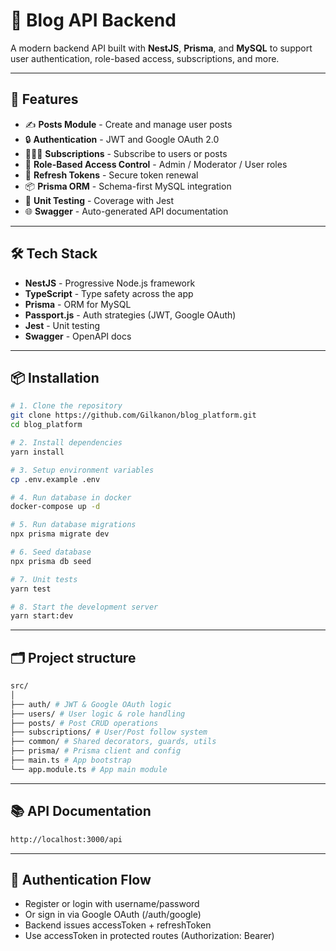 # 🧠 Blog API Backend

A modern backend API built with **NestJS**, **Prisma**, and **MySQL** to support user authentication, role-based access, subscriptions, and more.

---

## 🚀 Features

- ✍️ **Posts Module** - Create and manage user posts
- 🔒 **Authentication** - JWT and Google OAuth 2.0
- 🧑‍🤝‍🧑 **Subscriptions** - Subscribe to users or posts
- 👮 **Role-Based Access Control** - Admin / Moderator / User roles
- 🔁 **Refresh Tokens** - Secure token renewal
- 📦 **Prisma ORM** - Schema-first MySQL integration
- 🧪 **Unit Testing** - Coverage with Jest
- 🌐 **Swagger** - Auto-generated API documentation

---

## 🛠️ Tech Stack

- **NestJS** - Progressive Node.js framework
- **TypeScript** - Type safety across the app
- **Prisma** - ORM for MySQL
- **Passport.js** - Auth strategies (JWT, Google OAuth)
- **Jest** - Unit testing
- **Swagger** - OpenAPI docs

---

## 📦 Installation

```bash
# 1. Clone the repository
git clone https://github.com/Gilkanon/blog_platform.git
cd blog_platform

# 2. Install dependencies
yarn install

# 3. Setup environment variables
cp .env.example .env

# 4. Run database in docker
docker-compose up -d

# 5. Run database migrations
npx prisma migrate dev

# 6. Seed database
npx prisma db seed

# 7. Unit tests
yarn test

# 8. Start the development server
yarn start:dev
```

---

## 🗂️ Project structure

```sh
src/
│
├── auth/ # JWT & Google OAuth logic
├── users/ # User logic & role handling
├── posts/ # Post CRUD operations
├── subscriptions/ # User/Post follow system
├── common/ # Shared decorators, guards, utils
├── prisma/ # Prisma client and config
├── main.ts # App bootstrap
└── app.module.ts # App main module
```

---

## 📚 API Documentation

```markdown
http://localhost:3000/api
```

---

## 🔐 Authentication Flow

- Register or login with username/password
- Or sign in via Google OAuth (/auth/google)
- Backend issues accessToken + refreshToken
- Use accessToken in protected routes (Authorization: Bearer)
